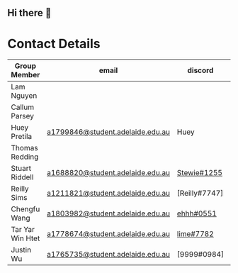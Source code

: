 ## Hi there 👋

<!--

**Here are some ideas to get you started:**

🙋‍♀️ A short introduction - what is your organization all about?
🌈 Contribution guidelines - how can the community get involved?
👩‍💻 Useful resources - where can the community find your docs? Is there anything else the community should know?
🍿 Fun facts - what does your team eat for breakfast?
🧙 Remember, you can do mighty things with the power of [Markdown](https://docs.github.com/github/writing-on-github/getting-started-with-writing-and-formatting-on-github/basic-writing-and-formatting-syntax)
-->


# Contact Details
| Group Member		| email								| discord															| github								|
|-------------------|-----------------------------------|-------------------------------------------------------------------|---------------------------------------|
|Lam Nguyen			|									|																	|										|
|Callum Parsey		|									|																	|										|
|Huey Pretila		| a1799846@student.adelaide.edu.au | Huey |	[hpretila](https://github.com/hpretila)	|
|Thomas Redding		|									|																	|										|
|Stuart Riddell		| a1688820@student.adelaide.edu.au | [Stewie#1255](https://discordapp.com/users/455121440564576268)		| [traunts](https://github.com/traunts)	|
|Reilly Sims		| a1211821@student.adelaide.edu.au | [Reilly#7747]														| [Rsims04](https://github.com/Rsims04)	|
|Chengfu Wang		| a1803982@student.adelaide.edu.au | [ehhh#0551](https://discordapp.com/users/253655125858582549)	    | [fecyiw43](https://github.com/fecyiw43)|
|Tar Yar Win Htet	| a1778674@student.adelaide.edu.au | [lime#7782](https://discordapp.com/users/875396095394607105)		| [taryarwinhtet](https://github.com/taryarwinhtet)|
|Justin Wu			| a1765735@student.adelaide.edu.au | [9999#0984]														| [4genso](https://github.com/4genso)|
